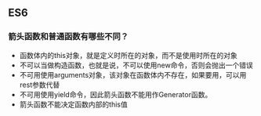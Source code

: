 ## ES6
### 箭头函数和普通函数有哪些不同？
- 函数体内的this对象，就是定义时所在的对象，而不是使用时所在的对象
- 不可以当做构造函数，也就是说，不可以使用new命令，否则会抛出一个错误
- 不可用使用arguments对象，该对象在函数体内不存在，如果要用，可以用rest参数代替
- 不可用使用yield命令，因此箭头函数不能用作Generator函数。
- 箭头函数不能决定函数内部的this值